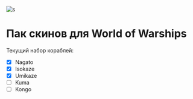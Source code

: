 ![s](http://img3.goodfon.su/wallpaper/big/9/6f/art-kikivi-kantai-collection.jpg)

# Пак скинов для World of Warships

Текущий набор кораблей:

- [x] Nagato
- [x] Isokaze
- [x] Umikaze
- [ ] Kuma
- [ ] Kongo